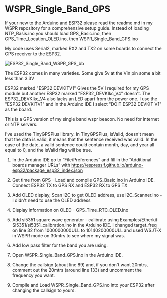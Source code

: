# WSPR_Single_Band_GPS

If your new to the Arduino and ESP32 please read the readme.md in my WSPR repository for a comprehensive setup guide.
Instead of loading NTP_Basis.ino you should load GPS_Basic.ino, then GPS_Time_Location_OLED.ino, then WSPR_Single_Band_GPS.ino

My code uses Serial2, marked RX2 and TX2 on some boards to connect the GPS receiver to the ESP32.

![ESP32_Single_Band_WSPR_GPS_bb](https://github.com/mm5agm/WSPR_Single_Band_GPS/assets/26571503/f35b96cd-5774-45d3-bf09-22ae6d47d925)

The ESP32 comes in many varieties. Some give 5v at the Vin pin some a bit less than 3.3V

ESP32 marked "ESP32 DEVKITV1" Gives the 5V I required for my GPS module but another ESP32 marked "ESP32_DEVKIkc_V4" doesn't. The ESP32_DEVKIkc_V4 also lacks an LED apart from the power one. I use the "ESP32 DEVKITV1" and in the Arduino IDE I select "DOIT ESP32 DEVKIT V1" as the board.

This is a GPS version of my single band wspr beacon. No need for internet or NTP servers.

I've used the TinyGPSPlus library. In TinyGPSPlus, isValid, doesn't mean that the data is valid, it means that the sentence received was valid. In the case of the date, a valid sentence could contain month, day, and year all equal to 0, and the isValid flag will be true.


 1. In the Arduino IDE go to “File/Preferences” and fill in the “Additional boards manager URLs” with https://espressif.github.io/arduino-esp32/package_esp32_index.json

2. Get time from GPS - Load and compile GPS_Basic.ino in Arduino IDE. Connect ESP32 TX to GPS RX and ESP32 RX to GPS TX

3. Add OLED display, Scan I2C to get OLED address, use I2C_Scanner.ino - I didn't need to use the OLED address

4. Display information on OLED - GPS_Time_RTC_OLED.ino

5. Add si5351 square wave generator - calibrate using Examples/Etherkit Si5351/si5351_calibration.ino in the Arduino IDE. I changed target_freq on line 32 from 1000000000ULL to 10140200000ULL and used WSJT-X in WSPR mode on 30mtrs to see where my signal was.

6. Add low pass filter for the band you are using.

7. Open WSPR_Single_Band_GPS.ino in the Arduino IDE.

8. Change the callsign (about line 89) and, if you don't want 20mtrs, comment out the 20mtrs (around line 133) and uncomment the frequency you want.
   
10. Compile and Load WSPR_Single_Band_GPS.ino into your ESP32 after changing the callsign to yours.
